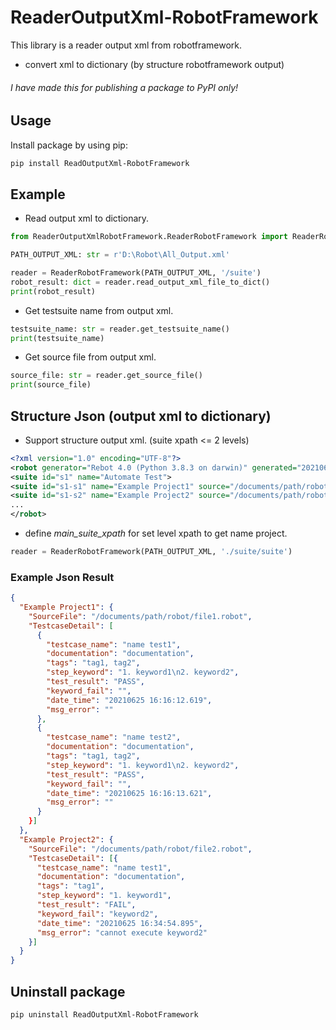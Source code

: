 # ReaderOutputXml-RobotFramework

This library is a reader output xml from robotframework.
- convert xml to dictionary (by structure robotframework output)

###### I have made this for publishing a package to PyPI only!

## Usage
Install package by using pip:
```bash
pip install ReadOutputXml-RobotFramework
```

## Example
- Read output xml to dictionary.
```python
from ReaderOutputXmlRobotFramework.ReaderRobotFramework import ReaderRobotFramework

PATH_OUTPUT_XML: str = r'D:\Robot\All_Output.xml'

reader = ReaderRobotFramework(PATH_OUTPUT_XML, '/suite')
robot_result: dict = reader.read_output_xml_file_to_dict()
print(robot_result)
```
- Get testsuite name from output xml.
```python
testsuite_name: str = reader.get_testsuite_name()
print(testsuite_name)
```
- Get source file from output xml.
```python
source_file: str = reader.get_source_file()
print(source_file)
```

## Structure Json (output xml to dictionary)
- Support structure output xml. (suite xpath <= 2 levels)
```output.xml
<?xml version="1.0" encoding="UTF-8"?>
<robot generator="Rebot 4.0 (Python 3.8.3 on darwin)" generated="20210625 16:19:04.596" rpa="false" schemaversion="2">
<suite id="s1" name="Automate Test">
<suite id="s1-s1" name="Example Project1" source="/documents/path/robot/file.robot">...</suite>
<suite id="s1-s2" name="Example Project2" source="/documents/path/robot/file2.robot">...</suite>
...
</robot>
```
- define _main_suite_xpath_ for set level xpath to get name project.
```python
reader = ReaderRobotFramework(PATH_OUTPUT_XML, './suite/suite')
```
### Example Json Result
```json
{
  "Example Project1": {
    "SourceFile": "/documents/path/robot/file1.robot",
    "TestcaseDetail": [
      {
        "testcase_name": "name test1",
        "documentation": "documentation",
        "tags": "tag1, tag2",
        "step_keyword": "1. keyword1\n2. keyword2",
        "test_result": "PASS",
        "keyword_fail": "",
        "date_time": "20210625 16:16:12.619",
        "msg_error": ""
      },
      {
        "testcase_name": "name test2",
        "documentation": "documentation",
        "tags": "tag1, tag2",
        "step_keyword": "1. keyword1\n2. keyword2",
        "test_result": "PASS",
        "keyword_fail": "",
        "date_time": "20210625 16:16:13.621",
        "msg_error": ""
      }
    }]
  },
  "Example Project2": {
    "SourceFile": "/documents/path/robot/file2.robot",
    "TestcaseDetail": [{
      "testcase_name": "name test1",
      "documentation": "documentation",
      "tags": "tag1",
      "step_keyword": "1. keyword1",
      "test_result": "FAIL",
      "keyword_fail": "keyword2",
      "date_time": "20210625 16:34:54.895",
      "msg_error": "cannot execute keyword2"
    }]
  }
}
```

## Uninstall package
```bash
pip uninstall ReadOutputXml-RobotFramework
```

